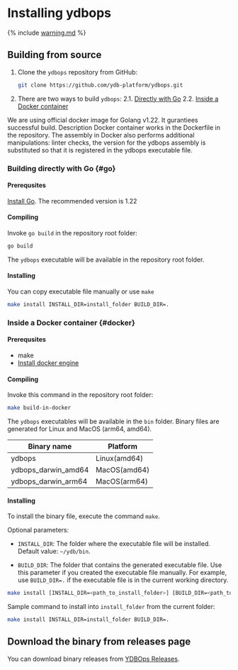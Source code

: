 # Installing ydbops

{% include [warning.md](_includes/warning.md) %}

## Building from source

1. Clone the `ydbops` repository from GitHub:

    ```bash
    git clone https://github.com/ydb-platform/ydbops.git
    ```

2. There are two ways to build `ydbops`:
    2.1. [Directly with Go](#go)
    2.2. [Inside a Docker container](#docker)

We are using official docker image for Golang v1.22. It gurantiees successful build. Description Docker container works in the Dockerfile in the repository. The assembly in Docker also performs additional manipulations: linter checks, the version for the ydbops assembly is substituted so that it is registered in the ydbops executable file.

### Building directly with Go {#go}

#### Prerequsites

[Install Go](https://go.dev/doc/install). The recommended version is 1.22


#### Compiling

Invoke `go build` in the repository root folder:

```bash
go build
```

The `ydbops` executable will be available in the repository root folder.

#### Installing

You can copy executable file manually or use `make`

```bash
make install INSTALL_DIR=install_folder BUILD_DIR=.
```

### Inside a Docker container {#docker}

#### Prerequsites

- make
- [Install docker engine](https://docs.docker.com/engine/install/)

#### Compiling

Invoke this command in the repository root folder:

```bash
make build-in-docker
```

The `ydbops` executables will be available in the `bin` folder. Binary files are generated for Linux and MacOS (arm64, amd64).

| Binary name | Platform
|-|-|
| ydbops | Linux(amd64) |
| ydbops_darwin_amd64 | MacOS(amd64) |
| ydbops_darwin_arm64 | MacOS(arm64) |


#### Installing

To install the binary file, execute the command `make`.

Optional parameters:

- `INSTALL_DIR`: The folder where the executable file will be installed. Default value: `~/ydb/bin`.

- `BUILD_DIR`: The folder that contains the generated executable file. Use this parameter if you created the executable file manually. For example, use `BUILD_DIR=.` if the executable file is in the current working directory.

```bash
make install [INSTALL_DIR=<path_to_install_folder>] [BUILD_DIR=<path_to_build_folder>]
```

Sample command to install into `install_folder` from the current folder:

```bash
make install INSTALL_DIR=install_folder BUILD_DIR=.
```

## Download the binary from releases page

You can download binary releases from [YDBOps Releases](../../downloads/index.md#ydbops).
